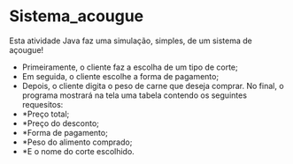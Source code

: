 # Sistema_acougue
 Esta atividade Java faz uma simulação, simples, de um sistema de açougue!
 - Primeiramente, o cliente faz a escolha de um tipo de corte;
 - Em seguida, o cliente escolhe a forma de pagamento;
 - Depois, o cliente digita o peso de carne que deseja comprar.
 No final, o programa mostrará na tela uma tabela contendo os seguintes requesitos:
 - *Preço total;
 - *Preço do desconto;
 - *Forma de pagamento;
 - *Peso do alimento comprado;
 - *E o nome do corte escolhido.
